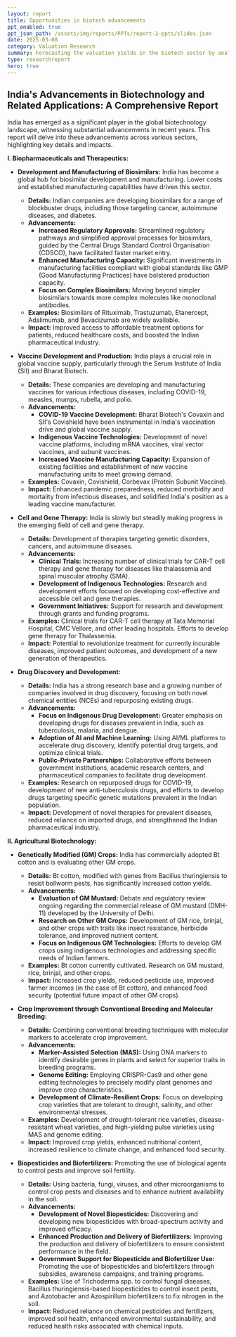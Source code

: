 ```yaml
---
layout: report
title: Opportunities in biotech advancements
ppt_enabled: true
ppt_json_path: /assets/img/reports/PPTs/report-2-ppts/slides.json
date: 2025-03-08
category: Valuation Research
summary: Forecasting the valuation yields in the biotech sector by analyzing its development
type: researchreport
hero: true
---
```

## India's Advancements in Biotechnology and Related Applications: A Comprehensive Report

India has emerged as a significant player in the global biotechnology landscape, witnessing substantial advancements in recent 
years. This report will delve into these advancements across various sectors, highlighting key details and impacts.

**I. Biopharmaceuticals and Therapeutics:**

*   **Development and Manufacturing of Biosimilars:** India has become a global hub for biosimilar development and manufacturing.  Lower costs and established manufacturing capabilities have driven this sector.
    *   **Details:**  Indian companies are developing biosimilars for a range of blockbuster drugs, including those targeting cancer, autoimmune diseases, and diabetes.
    *   **Advancements:**
        *   **Increased Regulatory Approvals:** Streamlined regulatory pathways and simplified approval processes for biosimilars, guided by the Central Drugs Standard Control Organisation (CDSCO), have facilitated faster market entry.
        *   **Enhanced Manufacturing Capacity:** Significant investments in manufacturing facilities compliant with global standards like GMP (Good Manufacturing Practices) have bolstered production capacity.
        *   **Focus on Complex Biosimilars:** Moving beyond simpler biosimilars towards more complex molecules like monoclonal 
antibodies.
    *   **Examples:** Biosimilars of Rituximab, Trastuzumab, Etanercept, Adalimumab, and Bevacizumab are widely available.     
    *   **Impact:** Improved access to affordable treatment options for patients, reduced healthcare costs, and boosted the Indian pharmaceutical industry.

*   **Vaccine Development and Production:** India plays a crucial role in global vaccine supply, particularly through the Serum Institute of India (SII) and Bharat Biotech.
    *   **Details:** These companies are developing and manufacturing vaccines for various infectious diseases, including COVID-19, measles, mumps, rubella, and polio.
    *   **Advancements:**
        *   **COVID-19 Vaccine Development:** Bharat Biotech's Covaxin and SII's Covishield have been instrumental in India's vaccination drive and global vaccine supply.
        *   **Indigenous Vaccine Technologies:** Development of novel vaccine platforms, including mRNA vaccines, viral vector 
vaccines, and subunit vaccines.
        *   **Increased Vaccine Manufacturing Capacity:** Expansion of existing facilities and establishment of new vaccine manufacturing units to meet growing demand.
    *   **Examples:** Covaxin, Covishield, Corbevax (Protein Subunit Vaccine).
    *   **Impact:** Enhanced pandemic preparedness, reduced morbidity and mortality from infectious diseases, and solidified India's position as a leading vaccine manufacturer.

*   **Cell and Gene Therapy:**  India is slowly but steadily making progress in the emerging field of cell and gene therapy.   
    *   **Details:**  Development of therapies targeting genetic disorders, cancers, and autoimmune diseases.
    *   **Advancements:**
        *   **Clinical Trials:** Increasing number of clinical trials for CAR-T cell therapy and gene therapy for diseases like thalassemia and spinal muscular atrophy (SMA).
        *   **Development of Indigenous Technologies:** Research and development efforts focused on developing cost-effective and accessible cell and gene therapies.
        *   **Government Initiatives:** Support for research and development through grants and funding programs.
    *   **Examples:** Clinical trials for CAR-T cell therapy at Tata Memorial Hospital, CMC Vellore, and other leading hospitals.  Efforts to develop gene therapy for Thalassemia.
    *   **Impact:** Potential to revolutionize treatment for currently incurable diseases, improved patient outcomes, and development of a new generation of therapeutics.

*   **Drug Discovery and Development:**
    *   **Details:**  India has a strong research base and a growing number of companies involved in drug discovery, focusing on both novel chemical entities (NCEs) and repurposing existing drugs.
    *   **Advancements:**
        *   **Focus on Indigenous Drug Development:**  Greater emphasis on developing drugs for diseases prevalent in India, such as tuberculosis, malaria, and dengue.
        *   **Adoption of AI and Machine Learning:**  Using AI/ML platforms to accelerate drug discovery, identify potential drug targets, and optimize clinical trials.
        *   **Public-Private Partnerships:**  Collaborative efforts between government institutions, academic research centers, and pharmaceutical companies to facilitate drug development.
    *   **Examples:**  Research on repurposed drugs for COVID-19, development of new anti-tuberculosis drugs, and efforts to develop drugs targeting specific genetic mutations prevalent in the Indian population.
    *   **Impact:**  Development of novel therapies for prevalent diseases, reduced reliance on imported drugs, and strengthened the Indian pharmaceutical industry.

**II. Agricultural Biotechnology:**

*   **Genetically Modified (GM) Crops:**  India has commercially adopted Bt cotton and is evaluating other GM crops.
    *   **Details:** Bt cotton, modified with genes from Bacillus thuringiensis to resist bollworm pests, has significantly increased cotton yields.
    *   **Advancements:**
        *   **Evaluation of GM Mustard:**  Debate and regulatory review ongoing regarding the commercial release of GM mustard 
(DMH-11) developed by the University of Delhi.
        *   **Research on Other GM Crops:**  Development of GM rice, brinjal, and other crops with traits like insect resistance, herbicide tolerance, and improved nutrient content.
        *   **Focus on Indigenous GM Technologies:**  Efforts to develop GM crops using indigenous technologies and addressing 
specific needs of Indian farmers.
    *   **Examples:** Bt cotton currently cultivated. Research on GM mustard, rice, brinjal, and other crops.
    *   **Impact:**  Increased crop yields, reduced pesticide use, improved farmer incomes (in the case of Bt cotton), and enhanced food security (potential future impact of other GM crops).

*   **Crop Improvement through Conventional Breeding and Molecular Breeding:**
    *   **Details:**  Combining conventional breeding techniques with molecular markers to accelerate crop improvement.        
    *   **Advancements:**
        *   **Marker-Assisted Selection (MAS):**  Using DNA markers to identify desirable genes in plants and select for superior traits in breeding programs.
        *   **Genome Editing:**  Employing CRISPR-Cas9 and other gene editing technologies to precisely modify plant genomes and improve crop characteristics.
        *   **Development of Climate-Resilient Crops:**  Focus on developing crop varieties that are tolerant to drought, salinity, and other environmental stresses.
    *   **Examples:**  Development of drought-tolerant rice varieties, disease-resistant wheat varieties, and high-yielding pulse varieties using MAS and genome editing.
    *   **Impact:**  Improved crop yields, enhanced nutritional content, increased resilience to climate change, and enhanced food security.

*   **Biopesticides and Biofertilizers:**  Promoting the use of biological agents to control pests and improve soil fertility. 
    *   **Details:**  Using bacteria, fungi, viruses, and other microorganisms to control crop pests and diseases and to enhance nutrient availability in the soil.
    *   **Advancements:**
        *   **Development of Novel Biopesticides:**  Discovering and developing new biopesticides with broad-spectrum activity 
and improved efficacy.
        *   **Enhanced Production and Delivery of Biofertilizers:**  Improving the production and delivery of biofertilizers to ensure consistent performance in the field.
        *   **Government Support for Biopesticide and Biofertilizer Use:**  Promoting the use of biopesticides and biofertilizers through subsidies, awareness campaigns, and training programs.
    *   **Examples:**  Use of Trichoderma spp. to control fungal diseases, Bacillus thuringiensis-based biopesticides to control insect pests, and Azotobacter and Azospirillum biofertilizers to fix nitrogen in the soil.
    *   **Impact:**  Reduced reliance on chemical pesticides and fertilizers, improved soil health, enhanced environmental sustainability, and reduced health risks associated with chemical inputs.
